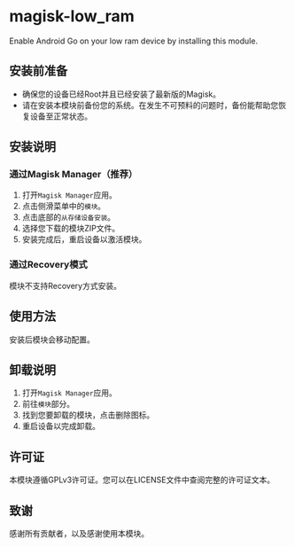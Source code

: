 # magisk-low_ram
Enable Android Go on your low ram device by installing this module.

## 安装前准备

- 确保您的设备已经Root并且已经安装了最新版的Magisk。
- 请在安装本模块前备份您的系统。在发生不可预料的问题时，备份能帮助您恢复设备至正常状态。

## 安装说明

### 通过Magisk Manager（推荐）

1. 打开`Magisk Manager`应用。
2. 点击侧滑菜单中的`模块`。
3. 点击底部的`从存储设备安装`。
4. 选择您下载的模块ZIP文件。
5. 安装完成后，重启设备以激活模块。

### 通过Recovery模式

模块不支持Recovery方式安装。

## 使用方法

安装后模块会移动配置。

## 卸载说明

1. 打开`Magisk Manager`应用。
2. 前往`模块`部分。
3. 找到您要卸载的模块，点击删除图标。
4. 重启设备以完成卸载。



## 许可证

本模块遵循GPLv3许可证。您可以在LICENSE文件中查阅完整的许可证文本。

## 致谢

感谢所有贡献者，以及感谢使用本模块。
